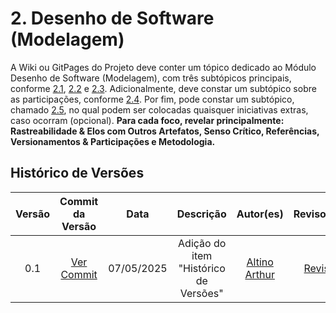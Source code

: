 # 2. Desenho de Software (Modelagem)

A Wiki ou GitPages do Projeto deve conter um tópico dedicado ao Módulo Desenho de Software (Modelagem), com três subtópicos principais, conforme [2.1](/docs/Modelagem/2.1.ModelagemEstatica.md), [2.2](/docs/Modelagem/2.2.ModelagemDinamica.md) e [2.3](/docs/Modelagem/2.3.ModelagemOrganizacionalCasosDeUso.md). Adicionalmente, deve constar um subtópico sobre as participações, conforme [2.4](/docs/Modelagem/2.4.ParticipacoesModelagem.md). Por fim, pode constar um subtópico, chamado [2.5](/docs/Modelagem/2.5.IniciativasExtras.md), no qual podem ser colocadas quaisquer iniciativas extras, caso ocorram (opcional). **Para cada foco, revelar principalmente: Rastreabilidade & Elos com Outros Artefatos, Senso Crítico, Referências, Versionamentos & Participações e Metodologia.**

## Histórico de Versões

| Versão | Commit da Versão | Data       | Descrição                                           | Autor(es)                                                  | Revisor(es)                                  | Descrição da Revisão              | Commit da Revisão        |
|:------:|:----------------:|:----------:|:---------------------------------------------------:|:-----------------------------------------------------------:|:--------------------------------------------:|:-------------------------------:|:-------------------------------:|
| 0.1    | [Ver Commit](https://github.com/)         | 07/05/2025 | Adição do item "Histórico de Versões"     | [Altino Arthur](https://github.com/arthurrochamoreira)      | [Revisor](https://github.com/)               | Ajustes gramaticais e formatação | [Ver Commit](https://github.com/) |

<!-- Copie a descomente linha abaixo para adicionar novas versões -->

<!-- |        |                  |            |                                                     |                                                           |                                              |                                 |                                 | -->

